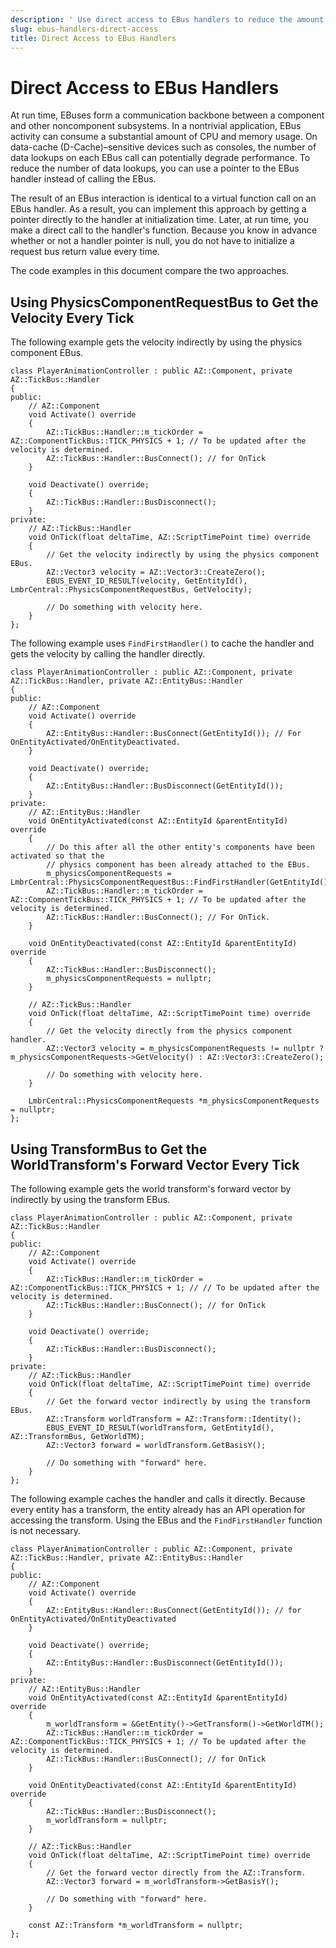 ```yaml
---
description: ' Use direct access to EBus handlers to reduce the amount of EBus traffic. '
slug: ebus-handlers-direct-access
title: Direct Access to EBus Handlers
---
```

# Direct Access to EBus Handlers<a name="ebus-handlers-direct-access"></a>

At run time, EBuses form a communication backbone between a component and other noncomponent subsystems\. In a nontrivial application, EBus activity can consume a substantial amount of CPU and memory usage\. On data\-cache \(D\-Cache\)–sensitive devices such as consoles, the number of data lookups on each EBus call can potentially degrade performance\. To reduce the number of data lookups, you can use a pointer to the EBus handler instead of calling the EBus\.

The result of an EBus interaction is identical to a virtual function call on an EBus handler\. As a result, you can implement this approach by getting a pointer directly to the handler at initialization time\. Later, at run time, you make a direct call to the handler's function\. Because you know in advance whether or not a handler pointer is null, you do not have to initialize a request bus return value every time\.

The code examples in this document compare the two approaches\.

## Using PhysicsComponentRequestBus to Get the Velocity Every Tick<a name="ebus-handlers-direct-access-using-get-velocity"></a>

The following example gets the velocity indirectly by using the physics component EBus\.

```
class PlayerAnimationController : public AZ::Component, private AZ::TickBus::Handler
{
public:
    // AZ::Component
    void Activate() override
    {
        AZ::TickBus::Handler::m_tickOrder = AZ::ComponentTickBus::TICK_PHYSICS + 1; // To be updated after the velocity is determined.
        AZ::TickBus::Handler::BusConnect(); // for OnTick
    }

    void Deactivate() override;
    {
        AZ::TickBus::Handler::BusDisconnect();
    }
private:
    // AZ::TickBus::Handler
    void OnTick(float deltaTime, AZ::ScriptTimePoint time) override
    {
        // Get the velocity indirectly by using the physics component EBus.
        AZ::Vector3 velocity = AZ::Vector3::CreateZero();
        EBUS_EVENT_ID_RESULT(velocity, GetEntityId(), LmbrCentral::PhysicsComponentRequestBus, GetVelocity);

        // Do something with velocity here.
    }
};
```

The following example uses `FindFirstHandler()` to cache the handler and gets the velocity by calling the handler directly\.

```
class PlayerAnimationController : public AZ::Component, private AZ::TickBus::Handler, private AZ::EntityBus::Handler
{
public:
    // AZ::Component
    void Activate() override
    {
        AZ::EntityBus::Handler::BusConnect(GetEntityId()); // For OnEntityActivated/OnEntityDeactivated.
    }

    void Deactivate() override;
    {
        AZ::EntityBus::Handler::BusDisconnect(GetEntityId());
    }
private:
    // AZ::EntityBus::Handler
    void OnEntityActivated(const AZ::EntityId &parentEntityId) override
    {
        // Do this after all the other entity's components have been activated so that the
        // physics component has been already attached to the EBus.
        m_physicsComponentRequests = LmbrCentral::PhysicsComponentRequestBus::FindFirstHandler(GetEntityId());
        AZ::TickBus::Handler::m_tickOrder = AZ::ComponentTickBus::TICK_PHYSICS + 1; // To be updated after the velocity is determined.
        AZ::TickBus::Handler::BusConnect(); // For OnTick.
    }

    void OnEntityDeactivated(const AZ::EntityId &parentEntityId) override
    {
        AZ::TickBus::Handler::BusDisconnect();
        m_physicsComponentRequests = nullptr;
    }

    // AZ::TickBus::Handler
    void OnTick(float deltaTime, AZ::ScriptTimePoint time) override
    {
        // Get the velocity directly from the physics component handler.
        AZ::Vector3 velocity = m_physicsComponentRequests != nullptr ? m_physicsComponentRequests->GetVelocity() : AZ::Vector3::CreateZero();

        // Do something with velocity here.
    }

    LmbrCentral::PhysicsComponentRequests *m_physicsComponentRequests = nullptr;
};
```

## Using TransformBus to Get the WorldTransform's Forward Vector Every Tick<a name="ebus-handlers-direct-access-using-get-worldtransforms-forward-vector"></a>

The following example gets the world transform's forward vector by indirectly by using the transform EBus\.

```
class PlayerAnimationController : public AZ::Component, private AZ::TickBus::Handler
{
public:
    // AZ::Component
    void Activate() override
    {
        AZ::TickBus::Handler::m_tickOrder = AZ::ComponentTickBus::TICK_PHYSICS + 1; // // To be updated after the velocity is determined.
        AZ::TickBus::Handler::BusConnect(); // for OnTick
    }

    void Deactivate() override;
    {
        AZ::TickBus::Handler::BusDisconnect();
    }
private:
    // AZ::TickBus::Handler
    void OnTick(float deltaTime, AZ::ScriptTimePoint time) override
    {
        // Get the forward vector indirectly by using the transform EBus.
        AZ::Transform worldTransform = AZ::Transform::Identity();
        EBUS_EVENT_ID_RESULT(worldTransform, GetEntityId(), AZ::TransformBus, GetWorldTM);
        AZ::Vector3 forward = worldTransform.GetBasisY();

        // Do something with "forward" here.
    }
};
```

The following example caches the handler and calls it directly\. Because every entity has a transform, the entity already has an API operation for accessing the transform\. Using the EBus and the `FindFirstHandler` function is not necessary\.

```
class PlayerAnimationController : public AZ::Component, private AZ::TickBus::Handler, private AZ::EntityBus::Handler
{
public:
    // AZ::Component
    void Activate() override
    {
        AZ::EntityBus::Handler::BusConnect(GetEntityId()); // for OnEntityActivated/OnEntityDeactivated
    }

    void Deactivate() override;
    {
        AZ::EntityBus::Handler::BusDisconnect(GetEntityId());
    }
private:
    // AZ::EntityBus::Handler
    void OnEntityActivated(const AZ::EntityId &parentEntityId) override
    {
        m_worldTransform = &GetEntity()->GetTransform()->GetWorldTM();
        AZ::TickBus::Handler::m_tickOrder = AZ::ComponentTickBus::TICK_PHYSICS + 1; // To be updated after the velocity is determined.
        AZ::TickBus::Handler::BusConnect(); // for OnTick
    }

    void OnEntityDeactivated(const AZ::EntityId &parentEntityId) override
    {
        AZ::TickBus::Handler::BusDisconnect();
        m_worldTransform = nullptr;
    }

    // AZ::TickBus::Handler
    void OnTick(float deltaTime, AZ::ScriptTimePoint time) override
    {
        // Get the forward vector directly from the AZ::Transform.
        AZ::Vector3 forward = m_worldTransform->GetBasisY();

        // Do something with "forward" here.
    }

    const AZ::Transform *m_worldTransform = nullptr;
};
```